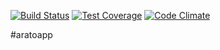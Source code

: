 [![Build Status](https://travis-ci.org/Arato/server.svg?branch=master)](https://travis-ci.org/Arato/server)
[![Test Coverage](https://codeclimate.com/github/Arato/server/badges/coverage.svg)](https://codeclimate.com/github/Arato/server)
[![Code Climate](https://codeclimate.com/github/Arato/server/badges/gpa.svg)](https://codeclimate.com/github/Arato/server)

#aratoapp

